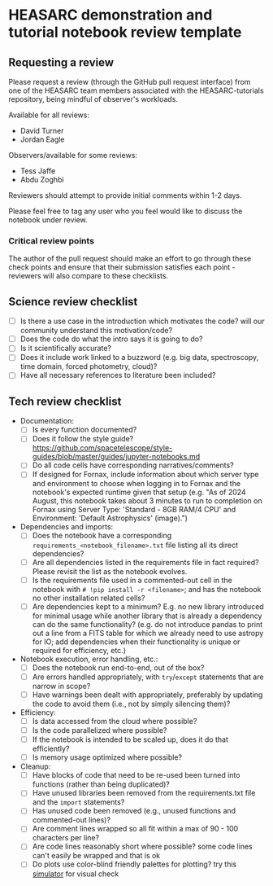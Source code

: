# HEASARC demonstration and tutorial notebook review template

## Requesting a review
Please request a review (through the GitHub pull request interface) from one of the HEASARC team members associated with the HEASARC-tutorials repository, being mindful of observer's workloads. 

Available for all reviews:
- David Turner
- Jordan Eagle

Observers/available for some reviews:
- Tess Jaffe
- Abdu Zoghbi

Reviewers should attempt to provide initial comments within 1-2 days.

Please feel free to tag any user who you feel would like to discuss the notebook under review.

### Critical review points

The author of the pull request should make an effort to go through these check points and ensure that their submission satisfies each point - reviewers will also compare to these checklists.

## Science review checklist
- [ ] Is there a use case in the introduction which motivates the code?  will our community understand this motivation/code?
- [ ] Does the code do what the intro says it is going to do?
- [ ] Is it scientifically accurate?
- [ ] Does it include work linked to a buzzword (e.g. big data, spectroscopy, time domain, forced photometry, cloud)?
- [ ] Have all necessary references to literature been included?

## Tech review checklist
- Documentation:
	- [ ] Is every function documented?
	- [ ] Does it follow the style guide? https://github.com/spacetelescope/style-guides/blob/master/guides/jupyter-notebooks.md
   	- [ ] Do all code cells have corresponding narratives/comments?
   	- [ ] If designed for Fornax, include information about which server type and environment to choose when logging in to Fornax and the notebook's expected runtime given that setup (e.g. "As of 2024 August, this notebook takes about 3 minutes to run to completion on Fornax using Server Type: 'Standard - 8GB RAM/4 CPU' and Environment: 'Default Astrophysics' (image).") 
- Dependencies and imports:
    - [ ] Does the notebook have a corresponding `requirements_<notebook_filename>.txt` file listing all its direct dependencies?
    - [ ] Are all dependencies listed in the requirements file in fact required? Please revisit the list as the notebook evolves.
    - [ ] Is the requirements file used in a commented-out cell in the notebook  with `# !pip install -r <filename>`; and has the notebook no other installation related cells?
    - [ ] Are dependencies kept to a minimum? E.g. no new library introduced for minimal usage while another library that is already a dependency can do the same functionality? (e.g. do not introduce pandas to print out a line from a FITS table for which we already need to use astropy for IO; add dependencies when their functionality is unique or required for efficiency, etc.)
- Notebook execution, error handling, etc.:
	- [ ] Does the notebook run end-to-end, out of the box?
 	- [ ] Are errors handled appropriately, with `try`/`except` statements that are narrow in scope?
	- [ ] Have warnings been dealt with appropriately, preferably by updating the code to avoid them (i.e., not by simply silencing them)?
- Efficiency:
	- [ ] Is data accessed from the cloud where possible?
	- [ ] Is the code parallelized where possible?
	- [ ] If the notebook is intended to be scaled up, does it do that efficiently?
	- [ ] Is memory usage optimized where possible? 
- Cleanup:
	- [ ] Have blocks of code that need to be re-used been turned into functions (rather than being duplicated)?
	- [ ] Have unused libraries been removed from the requirements.txt file and the `import` statements?
	- [ ] Has unused code been removed (e.g., unused functions and commented-out lines)?
   	- [ ] Are comment lines wrapped so all fit within a max of 90 - 100 characters per line?
   	- [ ] Are code lines reasonably short where possible? some code lines can't easily be wrapped and that is ok
   	- [ ] Do plots use color-blind friendly palettes for plotting? try this [simulator](https://www.color-blindness.com/coblis-color-blindness-simulator/#google_vignette) for visual check